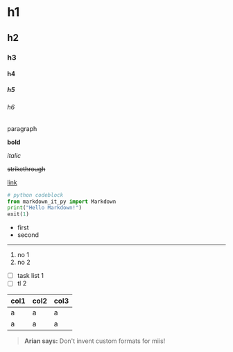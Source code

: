 # h1

## h2

### h3

#### h4

##### h5

###### h6

paragraph

**bold**

*italic*

~~strikethrough~~

[link](https://example.com "tooltip")

```python
# python codeblock
from markdown_it_py import Markdown
print("Hello Markdown!")
exit(1)
```

* first
* second

---



1. no 1
2. no 2

* [ ] task list 1
* [ ] tl 2

| col1 | col2 | col3 |
| ---- | ---- | ---- |
| a    | a    | a    |
| a    | a    | a    |

> **Arian says:**
> Don't invent custom formats for miis!
